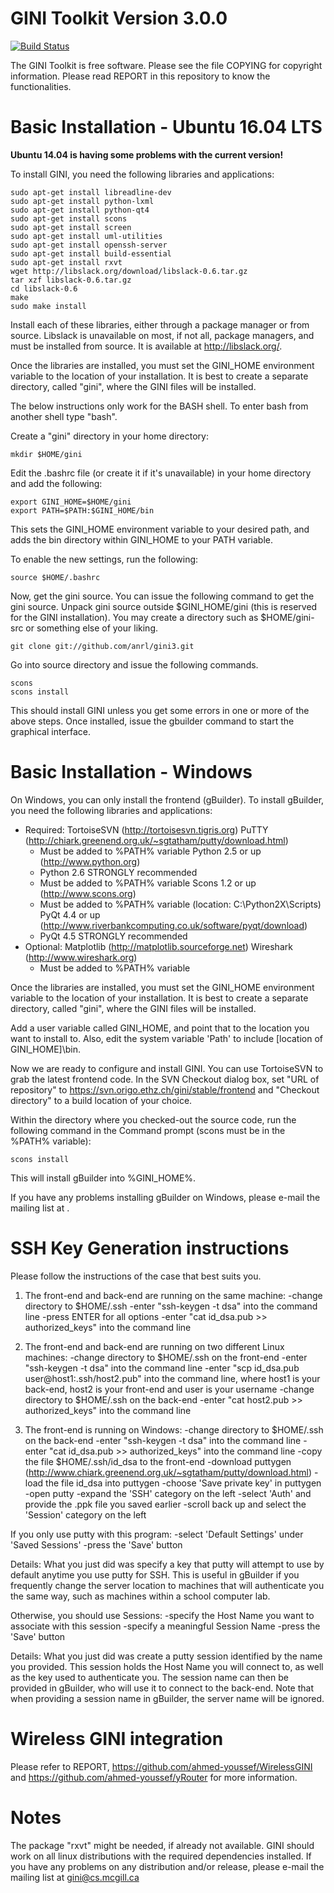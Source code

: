 # GINI Toolkit Version 3.0.0

[![Build Status](https://travis-ci.org/anrl/gini3.svg?branch=master)](https://travis-ci.org/anrl/gini3)

The GINI Toolkit is free software. Please see the file COPYING for copyright information.
Please read REPORT in this repository to know the functionalities.

Basic Installation - Ubuntu 16.04 LTS
==========================

<b>Ubuntu 14.04 is having some problems with the current version!</b>

To install GINI, you need the following libraries and applications:

	sudo apt-get install libreadline-dev
	sudo apt-get install python-lxml
	sudo apt-get install python-qt4
	sudo apt-get install scons
	sudo apt-get install screen
	sudo apt-get install uml-utilities
	sudo apt-get install openssh-server
    sudo apt-get install build-essential
    sudo apt-get install rxvt
	wget http://libslack.org/download/libslack-0.6.tar.gz
	tar xzf libslack-0.6.tar.gz
	cd libslack-0.6
	make
	sudo make install

Install each of these libraries, either through a package manager or
from source.  Libslack is unavailable on most, if not all, package 
managers, and must be installed from source.  It is available
at http://libslack.org/.

Once the libraries are installed, you must set the GINI_HOME environment 
variable to the location of your installation.  It is best to create
a separate directory, called "gini", where the GINI files will be installed.

The below instructions only work for the BASH shell.  To enter bash from 
another shell type "bash".

Create a "gini" directory in your home directory:

    mkdir $HOME/gini

Edit the .bashrc file (or create it if it's unavailable) in your home 
directory and add the following:

    export GINI_HOME=$HOME/gini
    export PATH=$PATH:$GINI_HOME/bin

This sets the GINI_HOME environment variable to your desired path, and
adds the bin directory within GINI_HOME to your PATH variable.

To enable the new settings, run the following:

    source $HOME/.bashrc

Now, get the gini source. You can issue the following command to get the gini source. Unpack gini source outside $GINI_HOME/gini (this is reserved for the GINI installation). You may create a directory such as $HOME/gini-src or something else of your liking.

    git clone git://github.com/anrl/gini3.git

Go into source directory and issue the following commands.

    scons 
    scons install

This should install GINI unless you get some errors in one or more of the above steps.
Once installed, issue the gbuilder command to start the graphical interface. 

Basic Installation - Windows
============================

On Windows, you can only install the frontend (gBuilder).
To install gBuilder, you need the following libraries and applications:

  * Required:
    TortoiseSVN (http://tortoisesvn.tigris.org)
    PuTTY (http://chiark.greenend.org.uk/~sgtatham/putty/download.html)
    - Must be added to %PATH% variable
    Python 2.5 or up (http://www.python.org)
    - Python 2.6 STRONGLY recommended
    - Must be added to %PATH% variable
    Scons 1.2 or up (http://www.scons.org)
    - Must be added to %PATH% variable (location: C:\Python2X\Scripts)
    PyQt 4.4 or up (http://www.riverbankcomputing.co.uk/software/pyqt/download)
    - PyQt 4.5 STRONGLY recommended
  * Optional:
    Matplotlib (http://matplotlib.sourceforge.net)
    Wireshark (http://www.wireshark.org)
    - Must be added to %PATH% variable

Once the libraries are installed, you must set the GINI_HOME environment 
variable to the location of your installation.  It is best to create
a separate directory, called "gini", where the GINI files will be installed.

Add a user variable called GINI_HOME, and point that to the location you want
to install to.  Also, edit the system variable 'Path' to include 
[location of GINI_HOME]\bin.

Now we are ready to configure and install GINI.  You can use TortoiseSVN
to grab the latest frontend code.  In the SVN Checkout dialog box, set
"URL of repository" to https://svn.origo.ethz.ch/gini/stable/frontend and
"Checkout directory" to a build location of your choice.

Within the directory where you checked-out the source code, run the 
following command in the Command prompt (scons must be in the %PATH% variable):

    scons install

This will install gBuilder into %GINI_HOME%.

If you have any problems installing gBuilder on Windows, please e-mail 
the mailing list at <gini at cs dot mcgill dot ca>.

SSH Key Generation instructions
===============================

Please follow the instructions of the case that best suits you.

1) The front-end and back-end are running on the same machine:
    -change directory to $HOME/.ssh
    -enter "ssh-keygen -t dsa" into the command line
    -press ENTER for all options
    -enter "cat id_dsa.pub >> authorized_keys" into the command line
    
2) The front-end and back-end are running on two different Linux machines:
    -change directory to $HOME/.ssh on the front-end
    -enter "ssh-keygen -t dsa" into the command line
    -enter "scp id_dsa.pub user@host1:.ssh/host2.pub" into the command line, where host1 is your back-end, host2 is your front-end and user is your username
    -change directory to $HOME/.ssh on the back-end
    -enter "cat host2.pub >> authorized_keys" into the command line
    
3) The front-end is running on Windows:
    -change directory to $HOME/.ssh on the back-end
    -enter "ssh-keygen -t dsa" into the command line
    -enter "cat id_dsa.pub >> authorized_keys" into the command line
    -copy the file $HOME/.ssh/id_dsa to the front-end
    -download puttygen (http://www.chiark.greenend.org.uk/~sgtatham/putty/download.html)
    -load the file id_dsa into puttygen
    -choose 'Save private key' in puttygen
    -open putty
    -expand the 'SSH' category on the left
    -select 'Auth' and provide the .ppk file you saved earlier
    -scroll back up and select the 'Session' category on the left
    
If you only use putty with this program:
    -select 'Default Settings' under 'Saved Sessions'
    -press the 'Save' button
        
Details: What you just did was specify a key that putty will attempt to use by default anytime you use putty for SSH.  This is useful in gBuilder if you frequently change the server location to machines that will authenticate you the same way, such as machines within a school computer lab.
        
Otherwise, you should use Sessions:
-specify the Host Name you want to associate with this session
-specify a meaningful Session Name
-press the 'Save' button
        
Details: What you just did was create a putty session identified by the name you provided.  This session holds the Host Name you will connect to, as well as the key used to authenticate you.  The session name can then be provided in gBuilder, who will use it to connect to the back-end.  Note that when providing a session name in gBuilder, the server name will be ignored.

Wireless GINI integration
=====
Please refer to REPORT, https://github.com/ahmed-youssef/WirelessGINI and https://github.com/ahmed-youssef/yRouter for more information.

Notes
=====
The package "rxvt" might be needed, if already not available.
GINI should work on all linux distributions with the required dependencies 
installed.  If you have any problems on any distribution and/or 
release, please e-mail the mailing list at gini@cs.mcgill.ca
